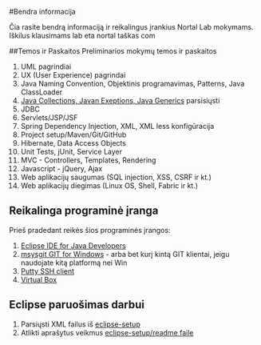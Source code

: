 #Bendra informacija

Čia rasite bendrą informaciją ir reikalingus įrankius Nortal Lab mokymams. Iškilus klausimams lab eta nortal taškas com

##Temos ir Paskaitos
Preliminarios mokymų temos ir paskaitos

1. UML pagrindiai
2. UX (User Experience) pagrindai
3. Java Naming Convention, Objektinis programavimas, Patterns, Java ClassLoader
4. [Java Collections, Javan Exeptions, Java Generics](http://sdrv.ms/1fCqsJq) parsisiųsti
5. JDBC
6. Servlets/JSP/JSF
7. Spring Dependency Injection, XML, XML less konfigūracija
8. Project setup/Maven/Git/GitHub
9. Hibernate, Data Access Objects
10. Unit Tests, jUnit, Service Layer
11. MVC - Controllers, Templates, Rendering
12. Javascript - jQuery, Ajax
13. Web aplikacijų saugumas (SQL injection, XSS, CSRF ir kt.)
14. Web aplikacijų diegimas (Linux OS, Shell, Fabric ir kt.)

## Reikalinga programinė įranga

Prieš pradedant reikės šios programinės įrangos:

1. [Eclipse IDE for Java Developers](http://www.eclipse.org/downloads/packages/node/1087) 
2. [msysgit GIT for Windows](https://code.google.com/p/msysgit/downloads/list?q=full+installer+official+git) - arba bet kurį kintą GIT klientai, jeigu naudojate kitą platformą nei Win
4. [Putty SSH client](http://www.chiark.greenend.org.uk/~sgtatham/putty/)
5. [Virtual Box](https://www.virtualbox.org/wiki/Downloads)

## Eclipse paruošimas darbui

1. Parsiųsti XML failus iš [eclipse-setup](https://github.com/nortal-lab/info/blob/master/eclipse-setup)
2. Atlikti aprašytus veikmus [eclipse-setup/readme faile](https://github.com/nortal-lab/info/blob/master/eclipse-setup/README.md)
